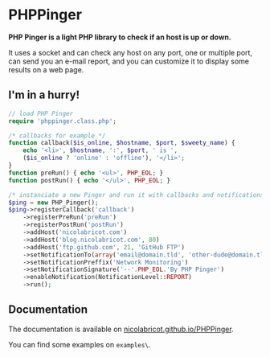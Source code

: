 # PHPPinger

__PHP Pinger is a light PHP library to check if an host is up or down.__

It uses a socket and can check any host on any port, one or multiple port, can send you an e-mail report, and you can customize it to display some results on a web page.

## I'm in a hurry!

```php
// load PHP Pinger
require 'phppinger.class.php';

/* callbacks for example */
function callback($is_online, $hostname, $port, $sweety_name) {
    echo '<li>', $hostname, ':', $port, ' is ',
    ($is_online ? 'online' : 'offline'), '</li>';
}
function preRun() { echo '<ul>', PHP_EOL; }
function postRun() { echo '</ul>', PHP_EOL; }

/* instanciate a new Pinger and run it with callbacks and notifications */
$ping = new PHP_Pinger();
$ping->registerCallback('callback')
    ->registerPreRun('preRun')
    ->registerPostRun('postRun')
    ->addHost('nicolabricot.com')
    ->addHost('blog.nicolabricot.com', 80)
    ->addHost('ftp.github.com', 21, 'GitHub FTP')
    ->setNotificationTo(array('email@domain.tld', 'other-dude@domain.tld'))
    ->setNotificationPreffix('Network Monitoring')
    ->setNotificationSignature('--'.PHP_EOL.'By PHP Pinger')
    ->enableNotification(NotificationLevel::REPORT)
    ->run();
```

## Documentation

The documentation is available on [nicolabricot.github.io/PHPPinger](http://nicolabricot.github.io/PHPPinger/documentation.html).

You can find some examples on `examples\`.
